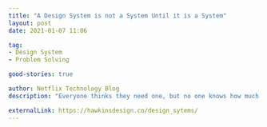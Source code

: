 ```yaml
---
title: "A Design System is not a System Until it is a System"
layout: post
date: 2021-01-07 11:06

tag:
- Design System
- Problem Solving

good-stories: true

author: Netflix Technology Blog
description: "Everyone thinks they need one, but no one knows how much it costs"

externalLink: https://hawkinsdesign.co/design_sytems/
---
```


